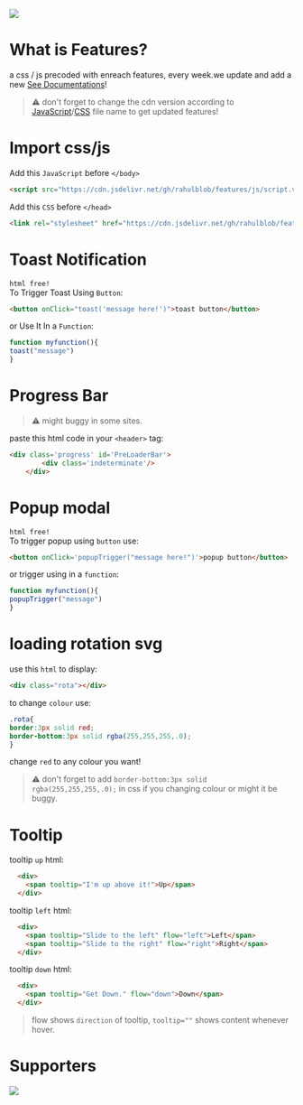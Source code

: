 <a href="https://www.buymeacoffee.com/coffeeforahul"><img style="pointer-events:none;cursor:default;" src="https://img.buymeacoffee.com/button-api/?text=Buy Me A Coffee&emoji=&button_colour=5F7FFF&font_colour=ffffff&font_family=Comic&outline_colour=000000&coffee_colour=FFDD00"/></a>

# What is Features?
a css / js precoded with enreach features, every week.we update and add a new <a href="https://features.rahul.eu.org">See Documentations</a>!
> ⚠️ don't forget to change the cdn version according to <a href="https://github.com/rahulblob/features/tree/main/js">JavaScript</a>/<a href="https://github.com/rahulblob/features/tree/main/css">CSS</a> file name to get updated features!

# Import css/js

Add this ```JavaScript``` before ```</body>```
```html
<script src="https://cdn.jsdelivr.net/gh/rahulblob/features/js/script.v1.js"></script>
```

Add this ```CSS``` before ```</head>```
```html
<link rel="stylesheet" href="https://cdn.jsdelivr.net/gh/rahulblob/features/css/style.v2.3.css"/>
```

# Toast Notification
```html free!```<br>
To Trigger Toast Using ```Button```:
```html
<button onClick="toast('message here!')">toast button</button>
```
or Use It In a ```Function```:
```js
function myfunction(){
toast("message")
}
```

# Progress Bar
> ⚠️ might buggy in some sites.

paste this html code in your ```<header>``` tag:
```html
<div class='progress' id='PreLoaderBar'>
        <div class='indeterminate'/>
    </div>
```
# Popup modal
```html free!```<br>
To trigger popup using ```button``` use:
```html
<button onClick='popupTrigger("message here!")'>popup button</button>
```
or trigger using in a ```function```:
```js
function myfunction(){
popupTrigger("message")
}
```
# loading rotation svg
use this ```html``` to display:
```html
<div class="rota"></div>
```

to change ```colour``` use:

```css
.rota{
border:3px solid red;
border-bottom:3px solid rgba(255,255,255,.0);
}
```

change ```red``` to any colour you want!

> ⚠️ don't forget to add ```border-bottom:3px solid rgba(255,255,255,.0);``` in css if you changing colour or might it be buggy.

# Tooltip
tooltip ```up``` html:
```html
  <div>
    <span tooltip="I'm up above it!">Up</span>
  </div>
```

tooltip ```left``` html:

```html
  <div>
    <span tooltip="Slide to the left" flow="left">Left</span>
    <span tooltip="Slide to the right" flow="right">Right</span>
  </div>
```

tooltip ```down``` html:

```html
  <div>
    <span tooltip="Get Down." flow="down">Down</span>
  </div>
```

> flow shows ```direction``` of tooltip, ```tooltip=""``` shows content whenever hover.

# Supporters
<a href="https://www.buymeacoffee.com/coffeeforahul"><img style="pointer-events:none;cursor:default;" src="https://img.buymeacoffee.com/button-api/?text=Total Coffees&emoji=&slug=coffeeforahul&button_colour=5F7FFF&font_colour=ffffff&font_family=Comic&outline_colour=000000&coffee_colour=FFDD00"/></a>
